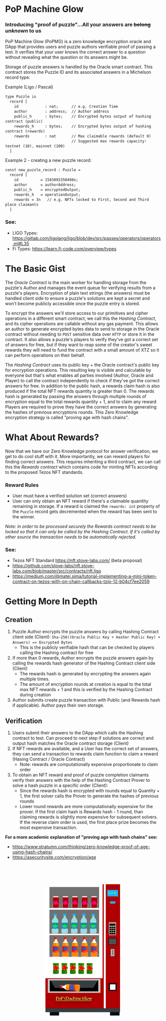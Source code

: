 # PoP Machine Glow

### Introducing "proof of puzzle"...All your answers are ~~belong~~ _unknown_ to us

PoP Machine Glow (PoPMG) is a zero knowledge encryption oracle and DApp that provides users and puzzle authors verifiable proof of passing a test. It verifies that your user knows the correct answer to a question without revealing what the question or its answers might be.

Storage of puzzle answers is handled by the Oracle smart contract. This contract stores the Puzzle ID and its associated answers in a Michelson record type:

Example (Ligo / Pascal)

```
type Puzzle is
  record [
    id      	  : nat;      // e.g. Creation Time
    author  	  : address;  // Author address
    public_h 	  : bytes;    // Encrypted bytes output of hashing contract (public)
    rewards_h 	  : bytes;    // Encrypted bytes output of hashing contract (rewards)
    rewards 	  : nat       // Max claimable rewards (default 0)
                              // Suggested max rewards capacity: testnet (10), mainnet (100)
  ]
```

Example 2 - creating a new puzzle record:

```
const new_puzzle_record : Puzzle =
  record [
    id      	= 1583093350498n;
    author  	= authorAddress;
    public_h 	= encryptedOutput;
    rewards_h	= operationOutput;
    rewards = 3n   // e.g. NFTs locked to First, Second and Third place claimants
  ]
```

### See:
- LIGO Types: https://gitlab.com/ligolang/ligo/blob/dev/src/passes/operators/operators.ml#L35
- Fi Types: https://learn.fi-code.com/overview/types

# The Basic Gist

The *Oracle Contract* is the main worker for handling storage from the puzzle's Author and manages the event queue for verifying results from a puzzle's players. Encryption of plain text strings (the answers) must be handled client side to ensure a puzzle's solutions are kept a secret and won't become publicly accessible once the puzzle entry is stored.

To encrypt the answers we'll store access to our primitives and cipher operations in a different smart contract, we call this the *Hashing Contract*, and its cipher operations are callable without any gas payment. This allows an author to generate encrypted bytes data to send to storage in the Oracle contract without needing to `POST` sensitive data over `HTTP` or store it in the contract. It also allows a puzzle's players to verify they've got a correct set of answers for free, but if they want to reap some of the creator's sweet rewards they will need to fund the contract with a small amount of XTZ so it can perform operations on their behalf.

The *Hashing Contract* uses its public key + the Oracle contract's public key for encryption operations. This resulting key is visible and calculable by everyone but that's what enables all parties involved (Author, Oracle and Player) to call the contract independently to check if they've got the correct answers for free. In addition to the public hash, a rewards claim hash is also produced if the total NFT rewards quantity is greater than 0. The rewards hash is generated by passing the answers through multiple rounds of encryption equal to the total rewards quantity + 1, and to claim any reward Players are required to prove they have the correct answers by generating the hashes of previous encryptions rounds. This Zero Knowledge encryption strategy is called "proving age with hash chains".

# What About Rewards? 

Now that we have our Zero Knowledge protocol for answer verification, we get to do cool stuff with it. More importantly, we can reward players for finding correct answers. This requires inheriting a third contract, we can call this the *Rewards contract* which contains code for minting NFTs according to the proposed Tezos NFT standards. 

### Reward Rules
- User must have a verified solution set (correct answers)
- User can only obtain an NFT reward if there's a claimable quanitity remaining in storage. If a reward is claimed the `rewards: int` property of the `Puzzle` record gets decremented when the reward has been sent to the winner.

*Note: in order to be processed securely the Rewards contract needs to be locked so that it can only be called by the Hashing Contract. If it's called by other source the transaction needs to be automatically rejected.*

### See:
- Tezos NFT Standard https://nft.stove-labs.com/ (beta proposal)
- https://github.com/stove-labs/nft.stove-labs.com/blob/master/src/contracts/nft.ligo
- https://medium.com/@matej.sima/tutorial-implementing-a-mini-token-contract-on-tezos-with-on-chain-callbacks-tzip-12-b04cf7ee2059

# Getting More In Depth

## Creation
1) Puzzle Author encrypts the puzzle answers by calling Hashing Contract client side (Client): `Sha-256((Oracle Public Key + Hasher Public Key) + Answers) => Encrypted Bytes`
	- This is the publicly verifiable hash that can be checked by players calling the Hashing contract for free
2) If more than 0 rewards, Author encrypts the puzzle answers again by calling the rewards hash generator of the Hashing Contract client side (Client)
	- The rewards hash is generated by encrypting the answers again multiple times. 
	- The amount of encryption rounds at creation is equal to the total max NFT rewards + 1 and this is verified by the Hashing Contract during creation
3) Author submits create puzzle transaction with Public (and Rewards hash if applicable). Author pays their own storage.

## Verification
1) Users submit their answers to the DApp which calls the Hashing contract to test. Can proceed to next step if solutions are correct and output hash matches the Oracle contract storage (Client)
2) If NFT rewards are available, and a User has the correct set of answers, they can send a transaction to rewards claim function to claim a reward (Hasing Contract / Oracle Contract)
	- Note: rewards are computationally expensive proportionate to claim order
3) To obtain an NFT reward and proof of puzzle completion claimants verify their answers with the help of the Hashing Contract Prover to solve a hash puzzle in a specific order (Client):
	- Since the rewards hash is encrypted with rounds equal to Quantity + 1, the first solver calls the Prover to generate the hashes of previous rounds
	- Lower round rewards are more computationally expensive for the prover. If the first claim hash is Rewards hash - 1 round, than claiming rewards is slightly more expensive for subsequent solvers. If the reverse claim order is used, the first place prize becomes the most expensive transaction.


**For a more academic explanation of "proving age with hash chains" see:**
- https://www.stratumn.com/thinking/zero-knowledge-proof-of-age-using-hash-chains/
- https://asecuritysite.com/encryption/age

<br/><br/><br/>
<p align="center">
  <img width="250px" height="auto" src="https://raw.githubusercontent.com/Chain-of-Insight/pop-machine-glow/master/Documentation/assets/img/pop_machine.png">
</p>

